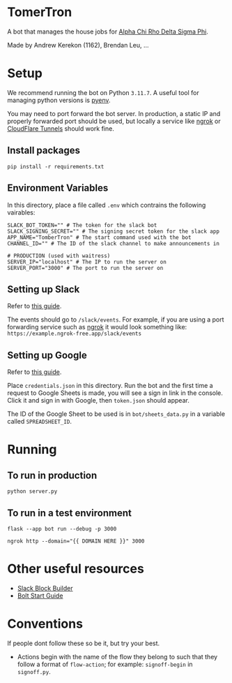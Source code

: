# TomerTron
A bot that manages the house jobs for [Alpha Chi Rho Delta Sigma Phi](https://axpdsp.org/).

Made by Andrew Kerekon (1162), Brendan Leu, ...

# Setup
We recommend running the bot on Python `3.11.7`. A useful tool for managing python versions is [pyenv](https://github.com/pyenv/pyenv).

You may need to port forward the bot server. In production, a static IP and properly forwarded port should be used, but locally a service like [ngrok](https://ngrok.com/download) or [CloudFlare Tunnels](https://www.cloudflare.com/products/tunnel/) should work fine.

## Install packages
`pip install -r requirements.txt`

## Environment Variables
In this directory, place a file called `.env` which contrains the following vairables:
```
SLACK_BOT_TOKEN="" # The token for the slack bot
SLACK_SIGNING_SECRET="" # The signing secret token for the slack app 
APP_NAME="TomberTron" # The start command used with the bot
CHANNEL_ID="" # The ID of the slack channel to make announcements in

# PRODUCTION (used with waitress)
SERVER_IP="localhost" # The IP to run the server on
SERVER_PORT="3000" # The port to run the server on
```

## Setting up Slack
Refer to [this guide](https://developers.google.com/sheets/api/quickstart/python).

The events should go to `/slack/events`. For example, if you are using a port forwarding service such as [ngrok](https://ngrok.com/download) it would look something like: `https://example.ngrok-free.app/slack/events`


## Setting up Google
Refer to [this guide](https://developers.google.com/sheets/api/quickstart/python).

Place `credentials.json` in this directory. Run the bot and the first time a request to Google Sheets is made, you will see a sign in link in the console. Click it and sign in with Google, then `token.json` should appear.

The ID of the Google Sheet to be used is in `bot/sheets_data.py` in a variable called `SPREADSHEET_ID`.

# Running
## To run in production

`python server.py`

## To run in a test environment

`flask --app bot run --debug -p 3000`

`ngrok http --domain="{{ DOMAIN HERE }}" 3000`

# Other useful resources
- [Slack Block Builder](https://app.slack.com/block-kit-builder)
- [Bolt Start Guide](https://slack.dev/bolt-python/tutorial/getting-started-http)

# Conventions
If people dont follow these so be it, but try your best.
- Actions begin with the name of the flow they belong to such that they follow a format of `flow-action`; for example: `signoff-begin` in `signoff.py`.
